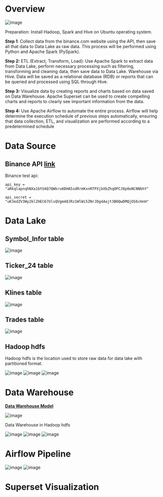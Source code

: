 # **Overview** 
![image](./image/overview.png)

Preparation: Install Hadoop, Spark and Hive on Ubuntu operating system.

**Step 1**: Collect data from the binance.com website using the API, then save all that data to Data Lake as raw data. This process will be performed using Python and Apache Spark (PySpark).

**Step 2:** ETL (Extract, Transform, Load): Use Apache Spark to extract data from Data Lake, perform necessary processing such as filtering, transforming and cleaning data, then save data to Data Lake. Warehouse via Hive. Data will be saved as a relational database (RDB) or reports that can be queried and processed using SQL through Hive.

**Step 3:** Visualize data by creating reports and charts based on data saved on Data Warehouse. Apache Superset can be used to create compelling charts and reports to clearly see important information from the data.

**Step 4:** Use Apache Airflow to automate the entire process. Airflow will help determine the execution schedule of previous steps automatically, ensuring that data collection, ETL, and visualization are performed according to a predetermined schedule

# **Data Source** 
## Binance API [link](https://www.binance.com/en/support/faq/how-to-create-api-keys-on-binance-360002502072)

Binance test api:

`api_key = "aRkqlapnqhNXa1bYU4Q7QWkru6DHA5sdRrmKxnRTPXjbXbZhqOPCJ8p0oNCNNbhY"`

`api_secret = "uK3edZV3Wy2blZHEC67UlsQVgm48JRz1WlWi5ZNrJDg4Aajt3B0QwDMQjOS6cHnH"`
# **Data Lake** 
## Symbol_Infor table 
![image](./image/symbol_infor.png)
## Ticker_24 table 
![image](./image/ticker_24h.png)
## Klines table 
![image](./image/klines.png)
## Trades table 
![image](./image/trade.png)

## Hadoop hdfs
Hadoop hdfs is the location used to store raw data for data lake with partitioned format.

![image](./image/datalake.png)
![image](./image/explicity_datalake.png)
![image](./image/explicity_datalake1.png)

# **Data Warehouse** 
[**Data Warehouse Model**](https://dbdiagram.io/d/64b2209402bd1c4a5e1d07ad)

![image](./image/datamodel.png)

Data Warehouse in Hadoop hdfs

![image](./image/datawarehouse.png)
![image](./image/explicity_datawarehouse.png)
![image](./image/explicity_datawarehouse1.png)

# **Airflow Pipeline** 
![image](./image/airflow.png)
![image](./image/airflow_dags.png)

# **Superset Visualization** 






